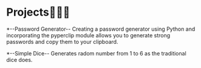 # Projects👩🏻‍💻

*--Password Generator--
Creating a password generator using Python and incorporating the pyperclip module allows you to generate strong passwords and copy them to your clipboard.

*--Simple Dice--
Generates radom number from 1 to 6 as the traditional dice does.







